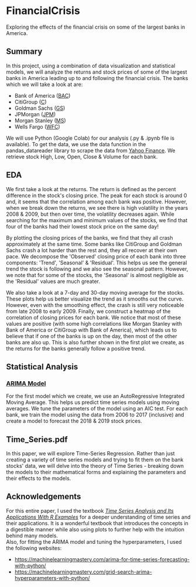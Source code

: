 # FinancialCrisis
Exploring the effects of the financial crisis on some of the largest banks in America.  

## Summary  
In this project, using a combination of data visualization and statistical models, we will analyze the returns and stock prices of some of the largest banks in America leading up to and following the financial crisis. The banks which we will take a look at are:
* Bank of America ([BAC](https://ca.finance.yahoo.com/quote/BAC/))
* CitiGroup ([C](https://ca.finance.yahoo.com/quote/C/))
* Goldman Sachs ([GS](https://ca.finance.yahoo.com/quote/GS/))
* JPMorgan ([JPM](https://ca.finance.yahoo.com/quote/JPM/))
* Morgan Stanley ([MS](https://ca.finance.yahoo.com/quote/MS/))
* Wells Fargo ([WFC](https://ca.finance.yahoo.com/quote/WFC/))  

We will use Python (Google Colab) for our analysis (.py & .ipynb file is available). To get the data, we use the data function in the pandas_datareader library to scrape the data from [Yahoo Finance](https://finance.yahoo.com/). We retrieve stock High, Low, Open, Close & Volume for each bank.    

## EDA  
We first take a look at the returns. The return is defined as the percent difference in the stock's closing price. The peak for each stock is around 0 and, it seems that the correlation among each bank was positive. However, when we break down the returns, we see there is high volatility in the years 2008 & 2009, but then over time, the volatility decreases again. While searching for the maximum and minimum values of the stocks, we find that four of the banks had their lowest stock price on the same day!  

By plotting the closing prices of the banks, we find that they all crash approximately at the same time. Some banks like CitiGroup and Goldman Sachs crash a lot harder than the rest and, they all recover at their own pace. We decompose the 'Observed' closing price of each bank into three components: 'Trend', 'Seasonal' & 'Residual'. This helps us see the general trend the stock is following and we also see the seasonal pattern. However, we note that for some of the stocks, the 'Seasonal' is almost negligible as the 'Residual' values are much greater.  

We also take a look at a 7-day and 30-day moving average for the stocks. These plots help us better visualize the trend as it smooths out the curve. However, even with the smoothing effect, the crash is still very noticeable from late 2008 to early 2009. Finally, we construct a heatmap of the correlation of closing prices for each bank. We notice that most of these values are positive (with some high correlations like Morgan Stanley with Bank of America or CitiGroup with Bank of America), which leads us to believe that if one of the banks is up on the day, then most of the other banks are also up. This is also further shown in the first plot we create, as the returns for the banks generally follow a positive trend.  

## Statistical Analysis  

### [ARIMA Model](https://www.statsmodels.org/stable/generated/statsmodels.tsa.statespace.sarimax.SARIMAX.html?)  

For the first model which we create, we use an AutoRegressive Integrated Moving Average. This helps us predict time series models using moving averages. We tune the parameters of the model using an AIC test. For each bank, we train the model using the data from 2006 to 2017 (inclusive) and create a model to forecast the 2018 & 2019 stock prices. 


## Time_Series.pdf  
In this paper, we will explore Time-Series Regression. Rather than just creating a variety of time series models and trying to fit them on the bank stocks' data, we will delve into the theory of Time Series - breaking down the models to their mathematical forms and explaining the parameters and their effects to the models. 

## Acknowledgements  
For this entire paper, I used the textbook [*Time Series Analysis and
Its Applications With R Examples*](https://www.springer.com/gp/book/9783319524511) for a deeper understanding of time series and their applications. It is a wonderful textbook that introduces the concepts in a digestible manner while also using plots to further help with the intuition behind many models.   
Also, for fitting the ARIMA model and tuning the hyperparameters, I used the following websites:  
* https://machinelearningmastery.com/arima-for-time-series-forecasting-with-python/
* https://machinelearningmastery.com/grid-search-arima-hyperparameters-with-python/

